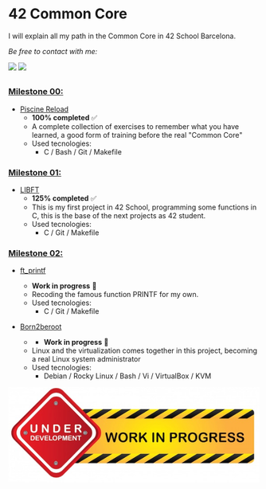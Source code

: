 # 42 Common Core

I will explain all my path in the Common Core in 42 School Barcelona.

*Be free to contact with me:*
<div align="left">
  <a href = "mailto:gbarulls@gmail.com"><img src="https://img.shields.io/badge/Gmail-D14836?style=for-the-badge&logo=gmail&logoColor=white"></a>
  <a href="https://www.linkedin.com/in/guillem-barulls-casades%C3%BAs-9906001a/" target="_blank"><img src="https://img.shields.io/badge/-LinkedIn-%230077B5?style=for-the-badge&logo=linkedin&logoColor=white" target="_blank"></a> 
</div>

##

### [**Milestone 00:**](https://github.com/zikocult/Cursus42/tree/main/00_piscine_reload)

- [Piscine Reload](https://github.com/zikocult/Cursus42/tree/main/00_piscine_reload/reload) 
	- **100% completed** ✅
	- A complete collection of exercises to remember what you have learned, a good form of training before the real "Common Core"
	- Used tecnologies:
		- C / Bash / Git / Makefile

### [**Milestone 01:**](https://github.com/zikocult/Cursus42/tree/main/01_ring)

- [LIBFT](https://github.com/zikocult/Cursus42/tree/main/01_ring/libft)  
	- **125% completed** ✅
	- This is my first project in 42 School, programming some functions in C, this is the base of the next projects as 42 student.
	- Used tecnologies:
	  	- C / Git / Makefile

### [**Milestone 02:**](https://github.com/zikocult/Cursus42/tree/main/02_ring)

- [ft_printf](https://github.com/zikocult/Cursus42/tree/main/02_ring/printf)
	- **Work in progress** 🚨
	- Recoding the famous function PRINTF for my own.
	- Used tecnologies:
	  	- C / Git / Makefile

- [Born2beroot](https://github.com/zikocult/Cursus42/tree/main/02_ring/born2beroot)
	- - **Work in progress** 🚨
	- Linux and the virtualization comes together in this project, becoming a real Linux system administrator
	- Used tecnologies:
		- Debian / Rocky Linux / Bash / Vi / VirtualBox / KVM 
 <p align="left">
  <a href="https://github.com/zikocult/Cursus42/tree/main/02_ring"><img src="https://github.com/zikocult/Cursus42/blob/main/utils/Used_photos/Work_in_progress.png?raw=true" /></a>
</p>
